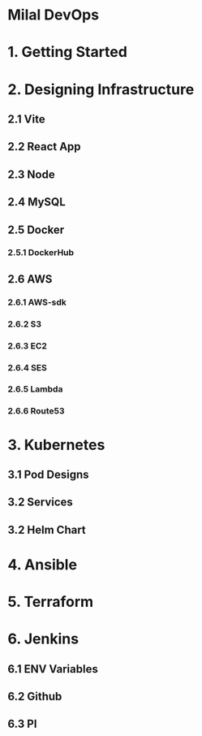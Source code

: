 # Milal DevOps




# 1. Getting Started

# 2. Designing Infrastructure
## 2.1 Vite
## 2.2 React App
## 2.3 Node
## 2.4 MySQL
## 2.5 Docker
### 2.5.1 DockerHub
## 2.6 AWS
### 2.6.1 AWS-sdk
### 2.6.2 S3
### 2.6.3 EC2
### 2.6.4 SES
### 2.6.5 Lambda
### 2.6.6 Route53

# 3. Kubernetes
## 3.1 Pod Designs
## 3.2 Services
## 3.2 Helm Chart

# 4. Ansible

# 5. Terraform

# 6. Jenkins
## 6.1 ENV Variables
## 6.2 Github
## 6.3 Pl



